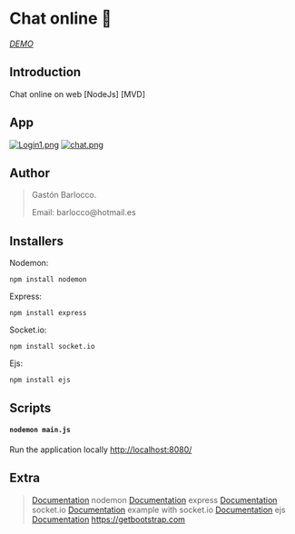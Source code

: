 # Chat online :incoming_envelope:

*<p>[DEMO](https://chat-linkedin.glitch.me/login)*</p>

## Introduction
Chat online on web [NodeJs] [MVD] 

## App
[![Login1.png](https://i.postimg.cc/XYJp385j/Login1.png)](https://postimg.cc/9r6WYy1K)
[![chat.png](https://i.postimg.cc/cHTpsQwW/chat.png)](https://postimg.cc/gXXSsLgt)


## Author
> <p>Gastón Barlocco. </p>
> <p>Email: barlocco@hotmail.es </p>


## Installers

Nodemon:
``` 
npm install nodemon
```

Express:
``` 
npm install express
```

Socket.io:
``` 
npm install socket.io
```

Ejs:
``` 
npm install ejs
```


## Scripts

#### `nodemon main.js`
Run the application locally
[http://localhost:8080/](http://localhost:8080/)



## Extra
> [Documentation](https://www.npmjs.com/package/nodemon) nodemon
> [Documentation](https://expressjs.com/es/) express
> [Documentation](https://socket.io) socket.io
> [Documentation](https://pharos.sh/ejemplos-de-websocket-de-node-js-con-socket-io/) example with socket.io
> [Documentation](https://ejs.co) ejs
> [Documentation](https://getbootstrap.com) https://getbootstrap.com